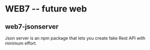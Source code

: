 # WEB7 -- future web

## web7-jsonserver
Json server is an npm package that lets you create fake Rest API with minimum effort.